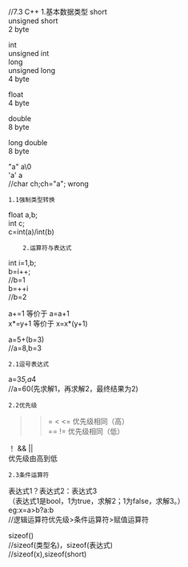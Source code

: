 //7.3
                C++
        1.基本数据类型
short  
unsigned short  
2 byte  
  
int   
unsigned int  
long  
unsigned long  
4 byte  
  
float  
4 byte  
  
double   
8 byte  
  
long double  
8 byte  
  
"a" a\0  
'a' a  
//char ch;ch="a"; wrong  
  
    1.1强制类型转换
float a,b;   
int c;  
c=int(a)/int(b)  

        2.运算符与表达式
int i=1,b;  
b=i++;  
//b=1  
b=++i  
//b=2  

a+=1 等价于 a=a+1  
x*=y+1 等价于 x=x*(y+1)  

a=5+(b=3)  
//a=8,b=3  

    2.1逗号表达式
a=3*5,a*4  
//a=60(先求解1，再求解2，最终结果为2)  

    2.2优先级
> >= < <= 优先级相同（高）  
== != 优先级相同（低）  

！  &&  ||  
优先级由高到低  

    2.3条件运算符
表达式1？表达式2：表达式3  
（表达式1是bool，1为true，求解2；1为false，求解3。）  
eg:x=a>b?a:b  
//逻辑运算符优先级>条件运算符>赋值运算符  

sizeof()  
//sizeof(类型名)，sizeof(表达式)  
//sizeof(x),sizeof(short)  
